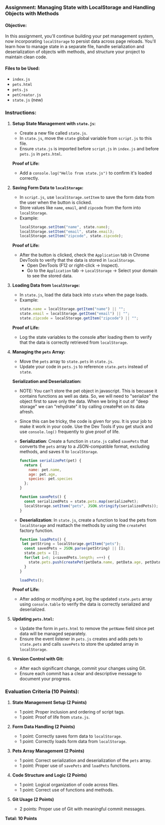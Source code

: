 ### Assignment: Managing State with LocalStorage and Handling Objects with Methods

#### Objective:
In this assignment, you'll continue building your pet management system, now incorporating `localStorage` to persist data across page reloads. You'll learn how to manage state in a separate file, handle serialization and deserialization of objects with methods, and structure your project to maintain clean code.

#### Files to be Used:
- `index.js`
- `pets.html`
- `pets.js`
- `petCreator.js`
- `state.js` (new)

### Instructions:

1. **Setup State Management with `state.js`:**
   - Create a new file called `state.js`.
   - In `state.js`, move the `state` global variable from `script.js` to this file.
   - Ensure `state.js` is imported before `script.js` in `index.js` and before `pets.js` in `pets.html`.

   **Proof of Life:**
   - Add a `console.log("Hello from state.js")` to confirm it's loaded correctly.

2. **Saving Form Data to `localStorage`:**
   - In `script.js`, use `localStorage.setItem` to save the form data from the user when the button is clicked.
   - Store values like `name`, `email`, and `zipcode` from the form into `localStorage`.
   - Example:
     ```javascript
     localStorage.setItem("name", state.name);
     localStorage.setItem("email", state.email);
     localStorage.setItem("zipcode", state.zipcode);
     ```

   **Proof of Life:**
   - After the button is clicked, check the `Application` tab in Chrome DevTools to verify that the data is stored in `localStorage`.
     - Open DevTools (F12 or right-click → Inspect).
     - Go to the `Application` tab → `LocalStorage` → Select your domain to see the stored data.

3. **Loading Data from `localStorage`:**
   - In `state.js`, load the data back into `state` when the page loads.
   - Example:
     ```javascript
     state.name = localStorage.getItem("name") || "";
     state.email = localStorage.getItem("email") || "";
     state.zipcode = localStorage.getItem("zipcode") || "";
     ```

   **Proof of Life:**
   - Log the state variables to the console after loading them to verify that the data is correctly retrieved from `localStorage`.

4. **Managing the `pets` Array:**
   - Move the `pets` array to `state.pets` in `state.js`.
   - Update your code in `pets.js` to reference `state.pets` instead of `state`.

   **Serialization and Deserialization:**
   -  NOTE: You can't store the pet object in javascript. This is becuase it contains functions as well as data. So, we will need to "serialize" the object first to save only the data. When we bring it out of "deep storage" we can "rehydrate" it by calling createPet on its data afresh.
   - Since this can be tricky, the code is given for you. It is your job to make it work in your code. Use the Dev Tools if you get stuck and use `console.log()` frequently to give proof of life.
   - **Serialization**: Create a function in `state.js` called `savePets` that converts the `pets` array to a JSON-compatible format, excluding methods, and saves it to `localStorage`.
     ```javascript
     function serializePet(pet) {
       return {
         name: pet.name,
         age: pet.age,
         species: pet.species
       };
     }

     function savePets() {
       const serializedPets = state.pets.map(serializePet);
       localStorage.setItem("pets", JSON.stringify(serializedPets));
     }
     ```

   - **Deserialization**: In `state.js`, create a function to load the pets from `localStorage` and reattach the methods by using the `createPet` factory function.
     ```javascript
     function loadPets() {
      let petString = localStorage.getItem("pets");
       const savedPets = JSON.parse(petString) || [];
       state.pets = [];
       for(let i=0; i<savedPets.length; =++) {
         state.pets.push(createPet(petData.name, petData.age, petData.species))
       }
     }

     loadPets();
     ```

   **Proof of Life:**
   - After adding or modifying a pet, log the updated `state.pets` array using `console.table` to verify the data is correctly serialized and deserialized.

5. **Updating `pets.html`:**
   - Update the form in `pets.html` to remove the `petName` field since pet data will be managed separately.
   - Ensure the event listener in `pets.js` creates and adds pets to `state.pets` and calls `savePets` to store the updated array in `localStorage`.

6. **Version Control with Git:**
   - After each significant change, commit your changes using Git.
   - Ensure each commit has a clear and descriptive message to document your progress.

### Evaluation Criteria (10 Points):

1. **State Management Setup (2 Points)**
   - 1 point: Proper inclusion and ordering of script tags.
   - 1 point: Proof of life from `state.js`.

2. **Form Data Handling (2 Points)**
   - 1 point: Correctly saves form data to `localStorage`.
   - 1 point: Correctly loads form data from `localStorage`.

3. **Pets Array Management (2 Points)**
   - 1 point: Correct serialization and deserialization of the `pets` array.
   - 1 point: Proper use of `savePets` and `loadPets` functions.

4. **Code Structure and Logic (2 Points)**
   - 1 point: Logical organization of code across files.
   - 1 point: Correct use of functions and methods.

5. **Git Usage (2 Points)**
   - 2 points: Proper use of Git with meaningful commit messages.

**Total: 10 Points**